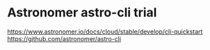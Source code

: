 
# Astronomer astro-cli trial

https://www.astronomer.io/docs/cloud/stable/develop/cli-quickstart
https://github.com/astronomer/astro-cli
